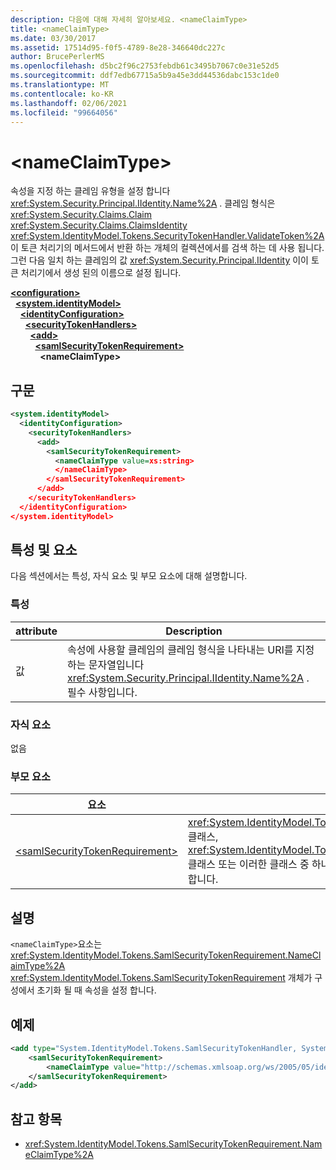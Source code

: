 ```yaml
---
description: 다음에 대해 자세히 알아보세요. <nameClaimType>
title: <nameClaimType>
ms.date: 03/30/2017
ms.assetid: 17514d95-f0f5-4789-8e28-346640dc227c
author: BrucePerlerMS
ms.openlocfilehash: d5bc2f96c2753febdb61c3495b7067c0e31e52d5
ms.sourcegitcommit: ddf7edb67715a5b9a45e3dd44536dabc153c1de0
ms.translationtype: MT
ms.contentlocale: ko-KR
ms.lasthandoff: 02/06/2021
ms.locfileid: "99664056"
---
```

# \<nameClaimType>

속성을 지정 하는 클레임 유형을 설정 합니다 <xref:System.Security.Principal.IIdentity.Name%2A> . 클레임 형식은 <xref:System.Security.Claims.Claim> <xref:System.Security.Claims.ClaimsIdentity> <xref:System.IdentityModel.Tokens.SecurityTokenHandler.ValidateToken%2A> 이 토큰 처리기의 메서드에서 반환 하는 개체의 컬렉션에서를 검색 하는 데 사용 됩니다. 그런 다음 일치 하는 클레임의 값 <xref:System.Security.Principal.IIdentity> 이이 토큰 처리기에서 생성 된의 이름으로 설정 됩니다.  
  
[**\<configuration>**](../configuration-element.md)\
&nbsp;&nbsp;[**\<system.identityModel>**](system-identitymodel.md)\
&nbsp;&nbsp;&nbsp;&nbsp;[**\<identityConfiguration>**](identityconfiguration.md)\
&nbsp;&nbsp;&nbsp;&nbsp;&nbsp;&nbsp;[**\<securityTokenHandlers>**](securitytokenhandlers.md)\
&nbsp;&nbsp;&nbsp;&nbsp;&nbsp;&nbsp;&nbsp;&nbsp;[**\<add>**](add.md)\
&nbsp;&nbsp;&nbsp;&nbsp;&nbsp;&nbsp;&nbsp;&nbsp;&nbsp;&nbsp;[**\<samlSecurityTokenRequirement>**](samlsecuritytokenrequirement.md)\
&nbsp;&nbsp;&nbsp;&nbsp;&nbsp;&nbsp;&nbsp;&nbsp;&nbsp;&nbsp;&nbsp;&nbsp;**\<nameClaimType>**  
  
## <a name="syntax"></a>구문  
  
```xml  
<system.identityModel>  
  <identityConfiguration>  
    <securityTokenHandlers>  
      <add>  
        <samlSecurityTokenRequirement>  
          <nameClaimType value=xs:string>  
          </nameClaimType>  
        </samlSecurityTokenRequirement>  
      </add>  
    </securityTokenHandlers>  
  </identityConfiguration>  
</system.identityModel>  
```  
  
## <a name="attributes-and-elements"></a>특성 및 요소  

 다음 섹션에서는 특성, 자식 요소 및 부모 요소에 대해 설명합니다.  
  
### <a name="attributes"></a>특성  
  
|attribute|Description|  
|---------------|-----------------|  
|값|속성에 사용할 클레임의 클레임 형식을 나타내는 URI를 지정 하는 문자열입니다 <xref:System.Security.Principal.IIdentity.Name%2A> . 필수 사항입니다.|  
  
### <a name="child-elements"></a>자식 요소  

 없음  
  
### <a name="parent-elements"></a>부모 요소  
  
|요소|설명|  
|-------------|-----------------|  
|[\<samlSecurityTokenRequirement>](samlsecuritytokenrequirement.md)|<xref:System.IdentityModel.Tokens.SamlSecurityTokenHandler>클래스, <xref:System.IdentityModel.Tokens.Saml2SecurityTokenHandler> 클래스 또는 이러한 클래스 중 하나의 파생 클래스에 대 한 구성을 제공 합니다.|  
  
## <a name="remarks"></a>설명  

 `<nameClaimType>`요소는 <xref:System.IdentityModel.Tokens.SamlSecurityTokenRequirement.NameClaimType%2A> <xref:System.IdentityModel.Tokens.SamlSecurityTokenRequirement> 개체가 구성에서 초기화 될 때 속성을 설정 합니다.  
  
## <a name="example"></a>예제  
  
```xml  
<add type="System.IdentityModel.Tokens.SamlSecurityTokenHandler, System.IdentityModel">  
    <samlSecurityTokenRequirement>  
        <nameClaimType value="http://schemas.xmlsoap.org/ws/2005/05/identity/claims/name" />  
    </samlSecurityTokenRequirement>  
</add>  
```  
  
## <a name="see-also"></a>참고 항목

- <xref:System.IdentityModel.Tokens.SamlSecurityTokenRequirement.NameClaimType%2A>
